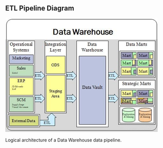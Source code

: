 ##  ETL Pipeline Diagram

<!--![](resources/images/data/etl-pipeline-diagram.png)--><!-- .element width="100%" -->

![](resources/images/data/Data_warehouse_overview.jpg)<!-- .element width="46%" -->

<p>
<span>
Logical architecture of a Data Warehouse data pipeline.
</span><!-- .element: class="caption" -->
</p><!-- .element: class="caption-wrapper" -->
